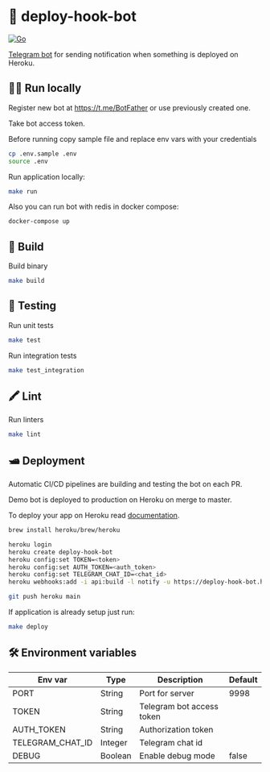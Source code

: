 # 🤖 deploy-hook-bot

[![Go](https://github.com/ndrewnee/deploy-hook-bot/actions/workflows/go.yml/badge.svg?branch=main)](https://github.com/ndrewnee/deploy-hook-bot/actions/workflows/go.yml)

[Telegram bot](https://t.me/lesswrong_bot) for sending notification when something is deployed on Heroku.

## 🧑‍💻 Run locally

Register new bot at https://t.me/BotFather or use previously created one.

Take bot access token.

Before running copy sample file and replace env vars with your credentials

```sh
cp .env.sample .env
source .env
```

Run application locally:

```sh
make run
```

Also you can run bot with redis in docker compose:

```sh
docker-compose up
```

## 👷 Build

Build binary

```sh
make build
```

## 🧪 Testing

Run unit tests

```sh
make test
```

Run integration tests

```sh
make test_integration
```

## 🖍 Lint

Run linters

```sh
make lint
```

## 🛥 Deployment

Automatic CI/CD pipelines are building and testing the bot on each PR.

Demo bot is deployed to production on Heroku on merge to master.

To deploy your app on Heroku read [documentation](https://devcenter.heroku.com/articles/getting-started-with-go?singlepage=true).

```sh
brew install heroku/brew/heroku

heroku login
heroku create deploy-hook-bot
heroku config:set TOKEN=<token>
heroku config:set AUTH_TOKEN=<auth_token>
heroku config:set TELEGRAM_CHAT_ID=<chat_id>
heroku webhooks:add -i api:build -l notify -u https://deploy-hook-bot.herokuapp.com/hooks -t <auth_token># To add deploy hook

git push heroku main
```

If application is already setup just run:

```sh
make deploy
```

## 🛠 Environment variables

| Env var          | Type    | Description               | Default |
| ---------------- | ------- | ------------------------- | ------- |
| PORT             | String  | Port for server           | 9998    |
| TOKEN            | String  | Telegram bot access token |         |
| AUTH_TOKEN       | String  | Authorization token       |         |
| TELEGRAM_CHAT_ID | Integer | Telegram chat id          |         |
| DEBUG            | Boolean | Enable debug mode         | false   |
